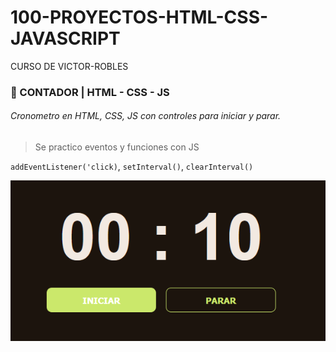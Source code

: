 # 100-PROYECTOS-HTML-CSS-JAVASCRIPT

CURSO DE VICTOR-ROBLES

### 📁 CONTADOR | HTML - CSS - JS

###### Cronometro en HTML, CSS, JS con controles para iniciar y parar.

> Se practico eventos y funciones con JS

`addEventListener('click)`, `setInterval()`, `clearInterval()`

![alt text](image-1.png)
